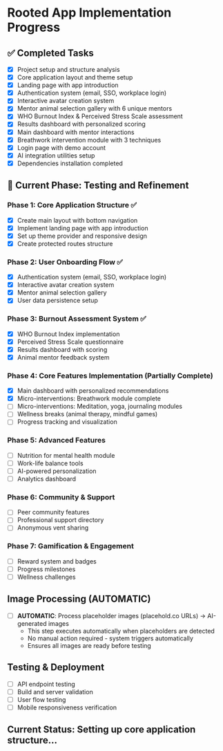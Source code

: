 # Rooted App Implementation Progress

## ✅ Completed Tasks
- [x] Project setup and structure analysis
- [x] Core application layout and theme setup
- [x] Landing page with app introduction
- [x] Authentication system (email, SSO, workplace login)
- [x] Interactive avatar creation system
- [x] Mentor animal selection gallery with 6 unique mentors
- [x] WHO Burnout Index & Perceived Stress Scale assessment
- [x] Results dashboard with personalized scoring
- [x] Main dashboard with mentor interactions
- [x] Breathwork intervention module with 3 techniques
- [x] Login page with demo account
- [x] AI integration utilities setup
- [x] Dependencies installation completed

## 🔄 Current Phase: Testing and Refinement

### Phase 1: Core Application Structure ✅
- [x] Create main layout with bottom navigation
- [x] Implement landing page with app introduction
- [x] Set up theme provider and responsive design
- [x] Create protected routes structure

### Phase 2: User Onboarding Flow ✅
- [x] Authentication system (email, SSO, workplace login)
- [x] Interactive avatar creation system
- [x] Mentor animal selection gallery
- [x] User data persistence setup

### Phase 3: Burnout Assessment System ✅
- [x] WHO Burnout Index implementation
- [x] Perceived Stress Scale questionnaire
- [x] Results dashboard with scoring
- [x] Animal mentor feedback system

### Phase 4: Core Features Implementation (Partially Complete)
- [x] Main dashboard with personalized recommendations
- [x] Micro-interventions: Breathwork module complete
- [ ] Micro-interventions: Meditation, yoga, journaling modules
- [ ] Wellness breaks (animal therapy, mindful games)
- [ ] Progress tracking and visualization

### Phase 5: Advanced Features
- [ ] Nutrition for mental health module
- [ ] Work-life balance tools
- [ ] AI-powered personalization
- [ ] Analytics dashboard

### Phase 6: Community & Support
- [ ] Peer community features
- [ ] Professional support directory
- [ ] Anonymous vent sharing

### Phase 7: Gamification & Engagement
- [ ] Reward system and badges
- [ ] Progress milestones
- [ ] Wellness challenges

## Image Processing (AUTOMATIC)
- [ ] **AUTOMATIC**: Process placeholder images (placehold.co URLs) → AI-generated images
  - This step executes automatically when placeholders are detected
  - No manual action required - system triggers automatically
  - Ensures all images are ready before testing

## Testing & Deployment
- [ ] API endpoint testing
- [ ] Build and server validation
- [ ] User flow testing
- [ ] Mobile responsiveness verification

## Current Status: Setting up core application structure...